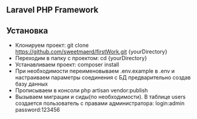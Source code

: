 ## Laravel PHP Framework



## Установка

- Клонируем проект: git clone https://github.com/sweetmaerd/firstWork.git {yourDirectory}
- Переходим в папку с проектом: cd {yourDirectory}
- Устанавливаем проект: composer install
- При необходимости переименовываем .env.example в .env и настраиваем параметры соединения с БД предварительно создав базу данных
- Прописываем в консоли php artisan vendor:publish
- Вызываем миграции и сиды(по необходимости). В таблице users создается пользователь с правами администратора: login:admin password:123456


